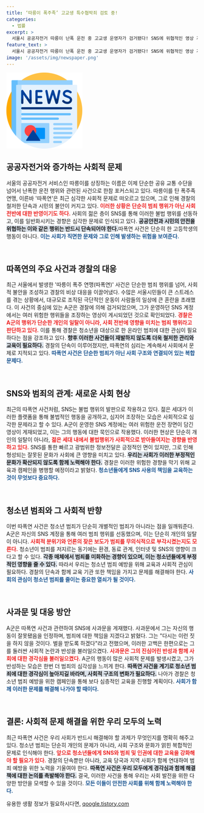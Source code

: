 ```yaml
---
title: ‘따릉이 폭주족’ 고교생 특수협박죄 검토 중!
categories:
  - 법률
excerpt: >
  서울시 공공자전거 따릉이 난폭 운전 중 고교생 운영자가 검거됐다! SNS에 위협적인 영상 게시 후 사회적 불안을 조성한 이 사건, A군의 심정과 사과문 공개로 궁금증이 커진다. 클릭하고 자세한 내용을 확인해보세요!
feature_text: >
  서울시 공공자전거 따릉이 난폭 운전 중 고교생 운영자가 검거됐다! SNS에 위협적인 영상 게시 후 사회적 불안을 조성한 이 사건, A군의 심정과 사과문 공개로 궁금증이 커진다. 클릭하고 자세한 내용을 확인해보세요!
image: '/assets/img/newspaper.png'
---
```


<p><img src="/assets/img/newspaper.png" alt="kimp 속보" /></p>

<h2 data-ke-size="size26">공공자전거와 증가하는 사회적 문제</h2>

<p data-ke-size="size16">서울의 공공자전거 서비스인 따릉이를 상징하는 이름은 이제 단순한 공유 교통 수단을 넘어서 난폭한 운전 행위와 관련된 사건으로 한참 포커스되고 있다. 따릉이를 탄 폭주족 연맹, 이른바 '따폭연'은 최근 심각한 사회적 문제로 떠오르고 있으며, 그로 인해 경찰의 철저한 단속과 시민의 불안이 커지고 있다. <b><span style="color: #ee2323;">이러한 상황은 단순히 범죄 행위가 아닌 사회 전반에 대한 반영이기도 하다.</span></b> 사회의 젊은 층이 SNS를 통해 이러한 불법 행위를 선동하고, 이를 일반화시키는 경향은 심각한 문제로 인식되고 있다. <b><span style="background-color: #21538527;">공공안전과 시민의 안전을 위협하는 이와 같은 행위는 반드시 단속되어야 한다.</span></b>따폭연 사건은 단순히 한 고등학생의 행동이 아니다. <b><span style="color: #1a5490;">이는 사회가 직면한 문제와 그로 인해 발생하는 위험을 보여준다.</span></b></p>

<p data-ke-size="size16">&nbsp;</p>

<h2 data-ke-size="size26">따폭연의 주요 사건과 경찰의 대응</h2>

<p data-ke-size="size16">최근 서울에서 발생한 '따릉이 폭주 연맹(따폭연)' 사건은 단순한 범죄 행위를 넘어, 사회적 불안을 조성하고 경찰의 비상 대응을 이끌어냈다. 수많은 서울시민들이 큰 스트레스를 겪는 상황에서, 대규모로 조직된 극단적인 운동이 사람들의 일상에 큰 혼란을 초래했다. 이 사건의 중심에 있는 A군은 경찰에 의해 검거되었으며, 그가 운영하던 SNS 계정에서는 여러 위험한 행위들을 조장하는 영상이 게시되었던 것으로 확인되었다. <b><span style="color: #ee2323;">경찰은 A군의 행위가 단순한 개인의 일탈이 아니라, 사회 전반에 영향을 미치는 범죄 행위라고 판단하고 있다.</span></b> 이를 통해 경찰은 청소년을 대상으로 한 온라인 범죄에 대한 관심이 필요하다는 점을 강조하고 있다. <b><span style="background-color: #21538527;">향후 이러한 사건들이 재발하지 않도록 더욱 철저한 관리와 교육이 필요하다.</span></b> 경찰의 단속이 이루어졌지만, 따폭연의 심리는 계속해서 사회에서 문제로 지적되고 있다. <b><span style="color: #1a5490;">따폭연 사건은 단순한 범죄가 아닌 사회 구조와 연결되어 있는 복합 문제다.</span></b></p>

<p data-ke-size="size16">&nbsp;</p>

<h2 data-ke-size="size26">SNS와 범죄의 관계: 새로운 사회 현상</h2>

<p data-ke-size="size16">최근의 따폭연 사건처럼, SNS는 불법 행위의 발판으로 작용하고 있다. 젊은 세대가 이러한 플랫폼을 통해 불법적인 행동을 공개하고, 심지어 조장하는 모습은 사회적으로 심각한 문제라고 할 수 있다. A군이 운영한 SNS 계정에는 여러 위험한 운전 장면이 담긴 영상이 게재되었고, 이는 그의 행동에 대한 묵인으로 작용했다. 이러한 현상은 단순히 개인의 일탈이 아니라, <b><span style="color: #ee2323;">젊은 세대 내에서 불법행위가 사회적으로 받아들여지는 경향을 반영하고 있다.</span></b> SNS를 통한 빠르고 광범위한 정보전달은 긍정적인 면이 있지만, 그로 인해 형성되는 잘못된 문화가 사회에 큰 영향을 미치고 있다. <b><span style="background-color: #21538527;">우리는 사회가 이러한 부정적인 문화가 확산되지 않도록 함께 노력해야 한다.</span></b> 경찰은 이러한 위험한 경향을 막기 위해 교육과 캠페인을 병행할 예정이라고 밝혔다. <b><span style="color: #1a5490;">청소년들에게 SNS 사용의 책임을 교육하는 것이 무엇보다 중요하다.</span></b></p>

<p data-ke-size="size16">&nbsp;</p>

<h2 data-ke-size="size26">청소년 범죄와 그 사회적 반향</h2>

<p data-ke-size="size16">이번 따폭연 사건은 청소년 범죄가 단순히 개별적인 범죄가 아니라는 점을 일깨워준다. A군은 자신의 SNS 계정을 통해 여러 범죄 행위를 선동했으며, 이는 단순히 개인의 일탈이 아니다. <b><span style="color: #ee2323;">사회적 분위기와 언론의 잦은 보도가 범죄를 무의식적으로 부각시켰는지도 모른다.</span></b> 청소년이 범죄를 저지르는 동기에는 환경, 동료 관계, 인터넷 및 SNS의 영향이 크다고 할 수 있다. <b><span style="background-color: #21538527;">각종 매체에서 범죄를 미화하는 경향이 있으며, 이는 청소년들에게 부정적인 영향을 줄 수 있다.</span></b> 따라서 우리는 청소년 범죄 예방을 위해 교육과 사회적 관심이 필요하다. 경찰의 단속과 함께 교육 기관 또한 책임을 가지고 문제를 해결해야 한다. <b><span style="color: #1a5490;">사회의 관심이 청소년 범죄를 줄이는 중요한 열쇠가 될 것이다.</span></b></p>

<p data-ke-size="size16">&nbsp;</p>

<h2 data-ke-size="size26">사과문 및 대응 방안</h2>

<p data-ke-size="size16">A군은 따폭연 사건과 관련하여 SNS에 사과문을 게재했다. 사과문에서 그는 자신의 행동이 잘못됐음을 인정하며, 범죄에 대한 책임을 지겠다고 밝혔다. 그는 "다시는 이런 짓을 하지 않을 것이다. 벌을 받도록 하겠다"라고 전했으며, 이러한 고백은 한편으로는 그를 둘러싼 사회적 논란과 반성을 불러일으켰다. <b><span style="color: #ee2323;">사과문은 그의 진심어린 반성과 함께 사회에 대한 경각심을 불러일으켰다.</span></b> A군의 행동이 많은 사회적 문제를 발생시켰고, 그가 반성하는 모습은 한번 더 범죄의 심각성을 느끼게 한다. <b><span style="background-color: #21538527;">따폭연 사건을 계기로 청소년 범죄에 대한 경각심이 높아지길 바라며, 사회적 구조의 변화가 필요하다.</span></b> 나아가 경찰은 청소년 범죄 예방을 위한 캠페인을 통해 보다 심층적인 교육을 진행할 계획이다. <b><span style="color: #1a5490;">사회가 함께 이러한 문제를 해결해 나가야 할 때이다.</span></b></p>

<p data-ke-size="size16">&nbsp;</p>

<h2 data-ke-size="size26">결론: 사회적 문제 해결을 위한 우리 모두의 노력</h2>

<p data-ke-size="size16">최근 따폭연 사건은 우리 사회가 반드시 해결해야 할 과제가 무엇인지를 명확히 해주고 있다. 청소년 범죄는 단순히 개인의 문제가 아니라, 사회 구조와 문화가 얽힌 복합적인 문제로 인식해야 한다. <b><span style="color: #ee2323;">앞으로 청소년들에게 SNS와 범죄 및 인권에 대한 교육을 강화해야 할 필요가 있다.</span></b> 경찰의 단속뿐만 아니라, 교육 당국과 지역 사회가 함께 연대하여 범죄 예방을 위한 노력을 기울여야 한다. <b><span style="background-color: #21538527;">따폭연 사건은 우리 모두에게 경각심과 함께 해결책에 대한 논의를 촉발해야 한다.</span></b> 결국, 이러한 사건을 통해 우리는 사회 발전을 위한 다양한 방안을 모색할 수 있을 것이다. <b><span style="color: #1a5490;">모든 이들이 안전한 사회를 위해 함께 노력해야 한다.</span></b></p>
유용한 생활 정보가 필요하시다면, <a href="https://qoogle.tistory.com" rel="dofollow">qoogle.tistory.com</a>


